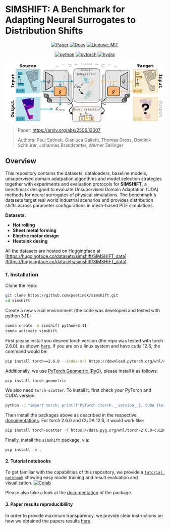 # SIMSHIFT: A Benchmark for Adapting Neural Surrogates to Distribution Shifts

<div align="center">

[![Paper](https://img.shields.io/badge/arXiv-2506.12007-b31b1b.svg)](https://arxiv.org/abs/2506.12007)
[![Docs](https://img.shields.io/readthedocs/simshift/latest)](https://simshift.readthedocs.io/en/latest/index.html)
[![License: MIT](https://img.shields.io/badge/License-MIT-blue.svg)](LICENSE)

[![python](https://img.shields.io/badge/-Python_3.11-blue?logo=python&logoColor=white)](https://www.python.org/downloads/release/python-3110/)
[![pytorch](https://img.shields.io/badge/PyTorch_2.6-ee4c2c?logo=pytorch&logoColor=white)](https://pytorch.org/docs/2.6/)
[![hydra](https://img.shields.io/badge/Hydra_1.3-89b8cd)](https://hydra.cc/)

![Figure 1](./res/figure_1.png)

</div>

> Paper: https://arxiv.org/abs/2506.12007
>
> Authors: Paul Setinek, Gianluca Galletti, Thomas Gross, Dominik Schnürer, Johannes Brandstetter, Werner Zellinger

## Overview

This repository contains the datasets, dataloaders, baseline models, unsupervised domain adatpation algorithms and model selection strategies together with experiments and evaluation protocols for **SIMSHIFT**, a benchmark designed to evaluate Unsupervised Domain Adaptation (UDA) methods for neural surrogates of physical simulations. The benchmark's datasets target real world industrial scenarios and provides distribution shifts across parameter configurations in mesh-based PDE simulations.

**Datasets:**

- **Hot rolling**
- **Sheet metal forming**
- **Electric motor design**
- **Heatsink desing**

All the datasets are hosted on Huggingface at [https://huggingface.co/datasets/simshift/SIMSHIFT_data](https://huggingface.co/datasets/simshift/SIMSHIFT_data).

### 1. Installation

Clone the repo:

```bash
git clone https://github.com/psetinek/simshift.git
cd simshift
```

Create a new virual environment (the code was developed and tested with python 3.11):

```bash
conda create -n simshift python=3.11
conda activate simshift
```

First please install you desired torch version (the repo was tested with torch 2.6.0), as shown [here](https://pytorch.org/get-started/locally/). If you are on a linux system and have cuda 12.6, the command would be:

```bash
pip install torch==2.6.0 --index-url https://download.pytorch.org/whl/cu126
```

Additionally, we use [PyTorch Geometric (PyG)](https://pytorch-geometric.readthedocs.io/), please install it as follows:

```bash
pip install torch_geometric
```

We also need `torch-scatter`. To install it, first check your PyTorch and CUDA version:

```bash
python -c "import torch; print(f'PyTorch {torch.__version__}, CUDA {torch.version.cuda}')"
```

Then install the packages above as described in the respective [documentations](https://pypi.org/project/torch-scatter/). For torch 2.6.0 and CUDA 12.6, it would work like:

```bash
pip install torch-scatter -f https://data.pyg.org/whl/torch-2.6.0+cu126.html
```

Finally, install the `simshift` package, via:

```
pip install -e .
```

#### 2. Tutorial notebooks

To get familiar with the capabilities of this repository, we provide a [`tutorial notebook`](./notebooks/tutorial.ipynb) showing easy model training and result evaluation and visualization. [![Colab](https://colab.research.google.com/assets/colab-badge.svg)](https://colab.research.google.com/github/psetinek/simshift/blob/main/notebooks/tutorial.ipynb)

Please also take a look at the [documentation](https://simshift.readthedocs.io/en/latest/) of the package.

#### 3. Paper results reproduciblility

In order to provide maximum transparency, we provide clear instructions on how we obtained the papers results [here](./results/README.md).
